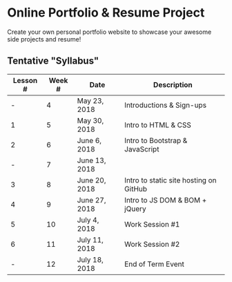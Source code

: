 # Online Portfolio & Resume Project

Create your own personal portfolio website to showcase your awesome side projects and resume!

## Tentative "Syllabus"
| Lesson # | Week # | Date          | Description                                             |
| -------- | ------ | ------------- | ------------------------------------------------------- |
| -        | 4      | May 23, 2018  | Introductions & Sign-ups                                |
| 1        | 5      | May 30, 2018  | Intro to HTML & CSS                                     |
| 2        | 6      | June 6, 2018  | Intro to Bootstrap & JavaScript                         |
| -        | 7      | June 13, 2018 |                                                         |
| 3        | 8      | June 20, 2018 | Intro to static site hosting on GitHub                  |
| 4        | 9      | June 27, 2018 | Intro to JS DOM & BOM + jQuery                          |
| 5        | 10     | July 4, 2018  | Work Session #1                                         |
| 6        | 11     | July 11, 2018 | Work Session #2                                         |
| -        | 12     | July 18, 2018 | End of Term Event                                       |

